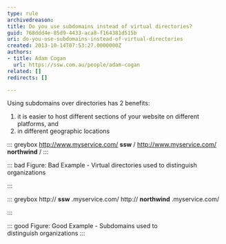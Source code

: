 ```yaml
---
type: rule
archivedreason: 
title: Do you use subdomains instead of virtual directories?
guid: 768ddd4e-85d9-4433-aca8-f164381d515b
uri: do-you-use-subdomains-instead-of-virtual-directories
created: 2013-10-14T07:53:27.0000000Z
authors:
- title: Adam Cogan
  url: https://ssw.com.au/people/adam-cogan
related: []
redirects: []

---
```


Using subdomains over directories has 2 benefits:

<!--endintro-->

1. it is easier to host different sections of your website on different platforms, and
2. in different geographic locations



::: greybox
http://www.myservice.com/ **ssw** /
http://www.myservice.com/ **northwind** /
:::




::: bad
Figure: Bad Example - Virtual directories used to distinguish organizations


:::




::: greybox
http:// **ssw** .myservice.com/
http:// **northwind** .myservice.com/

:::




::: good
Figure: Good Example - Subdomains used to distinguish organizations
:::
